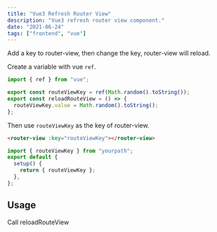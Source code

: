 ```yaml
---
title: "Vue3 Refresh Router View"
description: "Vue3 refresh router view component."
date: "2021-06-24"
tags: ["frontend", "vue"]
---
```


Add a key to router-view, then change the key, router-view will reload.

Create a variable with vue `ref`.

```ts
import { ref } from "vue";

export const routeViewKey = ref(Math.random().toString());
export const reloadRouteView = () => {
  routeViewKey.value = Math.random().toString();
};
```

Then use `routeViewKey` as the key of router-view.

```html
<router-view :key="routeViewKey"></router-view>
```

```ts
import { routeViewKey } from "yourpath";
export default {
  setup() {
    return { routeViewKey };
  },
};
```

## Usage

Call reloadRouteView
